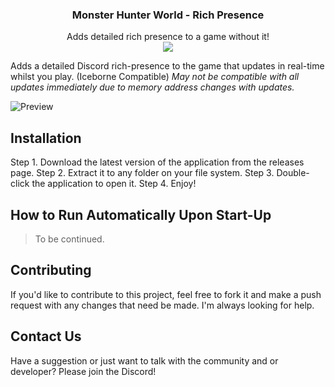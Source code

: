 <div align="center">
  <h3>Monster Hunter World - Rich Presence</h3>
  <subtitle>Adds detailed rich presence to a game without it!</subtitle><br/>
  <a href="https://discord.gg/wG826KK">
    <img src="https://discordapp.com/api/guilds/606926504424767488/embed.png">
  </a>
</div>

Adds a detailed Discord rich-presence to the game that updates in real-time whilst you play. (Iceborne Compatible)
*May not be compatible with all updates immediately due to memory address changes with updates.*

![Preview](https://cdn.deltakiruentertainment.com/images/preview.png "Working preview")

## Installation
Step 1. Download the latest version of the application from the releases page.
Step 2. Extract it to any folder on your file system.
Step 3. Double-click the application to open it.
Step 4. Enjoy!

## How to Run Automatically Upon Start-Up
> To be continued.

## Contributing
If you'd like to contribute to this project, feel free to fork it and make a push request with any changes that need be made. I'm always looking for help.

## Contact Us
Have a suggestion or just want to talk with the community and or developer? Please join the Discord!

